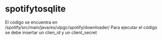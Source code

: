 # spotifytosqlite
El código se encuentra en /spotify/src/main/java/es/ulpgc/spotify/downloader/
Para ejecutar el código se debe insertar un clien_id y un client_secret
